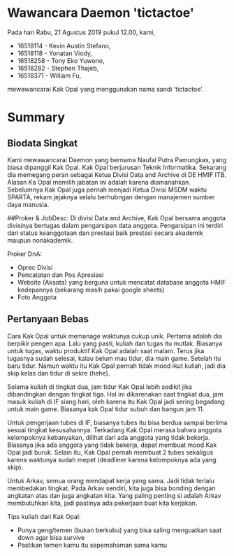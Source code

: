 # Wawancara Daemon 'tictactoe'
Pada hari Rabu, 21 Agustus 2019 pukul 12.00, kami,
- 16518114 - Kevin Austin Stefano,
- 16518118 - Yonatan Viody,
- 16518258 - Tony Eko Yuwono,
- 16518282 - Stephen Thajeb,
- 16518371 - William Fu,

mewawancarai Kak Opal yang menggunakan nama sandi 'tictactoe'.

# Summary
## Biodata Singkat
Kami mewawancarai Daemon yang bernama Naufal Putra Pamungkas, yang biasa dipanggil Kak Opal. Kak Opal berjurusan Teknik Informatika. Sekarang dia memegang peran sebagai Ketua Divisi Data and Archive di DE HMIF ITB. Alasan Ka Opal memilih jabatan ini adalah karena diamanahkan. Sebelumnya Kak Opal juga pernah menjadi Ketua Divisi MSDM waktu SPARTA, rekam jejaknya selalu berhubngan dengan manajemen sumber daya manusia.

##Proker & JobDesc:
Di divisi Data and Archive, Kak Opal bersama anggota divisinya bertugas dalam pengarsipan data anggota. Pengarsipan ini terdiri dari status keanggotaan dan prestasi baik prestasi secara akademik maupun nonakademik. 

Proker DnA:
- Oprec Divisi
- Pencatatan dan Pos Apresiasi
- Website (Aksata) yang berguna untuk mencatat database anggota HMIF kedepannya (sekarang masih pakai google sheets)
- Foto Anggota

## Pertanyaan Bebas
Cara Kak Opal untuk memanage waktunya cukup unik. Pertama adalah dia berpikir pengen apa. Lalu yang pasti, kuliah dan tugas itu mutlak. Biasanya untuk tugas, waktu produktif Kak Opal adalah saat malam. Terus jika tugasnya sudah selesai, kalau belum mau tidur, dia main game. Setelah itu baru tidur. Namun waktu itu Kak Opal pernah tidak mood ikut kuliah, jadi dia skip kelas dan tidur di sekre (hehe).

Selama kuliah di tingkat dua, jam tidur Kak Opal lebih sedikit jika dibandingkan dengan tingkat tiga. Hal ini dikarenakan saat tingkat dua, jam masuk kuliah di IF siang hari, oleh karena itu Kak Opal jadi sering begadang untuk main game. Biasanya kak Opal tidur subuh dan bangun jam 11.

Untuk pengerjaan tubes di IF, biasanya tubes itu bisa berdua sampai berlima sesuai tingkat kesusahannya. Terkadang Kak Opal merasa bahwa anggota kelompoknya kebanyakan, dilihat dari ada anggota yang tidak bekerja. Biasanya jika ada anggota yang tidak bekerja, dapat membuat mood Kak Opal jadi buruk. Selain itu, Kak Opal pernah membuat 2 tubes sekaligus karena waktunya sudah mepet (deadliner karena kelompoknya ada yang skip).

Untuk Arkav, semua orang mendapat kerja yang sama. Jadi tidak terlalu membedakan tingkat. Pada Arkav sendiri, kita juga bisa bonding dengan angkatan atas dan juga angkatan kita. Yang paling penting si adalah Arkav membutuhkan kita, jadi pastinya ada pekerjaan buat kita kerjakan.

Tips kuliah dari Kak Opal:
- Punya geng/temen (bukan berkubu) yang bisa saling menguatkan saat down agar bisa survive
- Pastikan temen kamu itu sepemahaman sama kamu